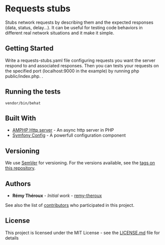 # Requests stubs

Stubs network requests by describing them and the expected responses (data, status, delay...).
It can be useful for testing code behaviors in different real network situations and it make it
simple. 

## Getting Started

Write a requests-stubs.yaml file configuring requests you want the server respond to and associated responses.
Then you can tests your requests on the specified port (localhost:9000 in the example) by running php public/index.php.
.

## Running the tests

```
vendor/bin/behat
```

## Built With

* [AMPHP Http server](https://amphp.org/http-server/) - An async http server in PHP
* [Symfony Config](https://symfony.com/doc/current/components/config.html) - A powerfull configuration component

## Versioning

We use [SemVer](http://semver.org/) for versioning. For the versions available, see the [tags on this repository](/tags). 

## Authors

* **Rémy Théroux** - *Initial work* - [remy-theroux](https://github.com/remy-theroux)

See also the list of [contributors](https://github.com/remy-theroux/requests-stubs/contributors) who participated in this project.

## License

This project is licensed under the MIT License - see the [LICENSE.md](LICENSE.md) file for details
